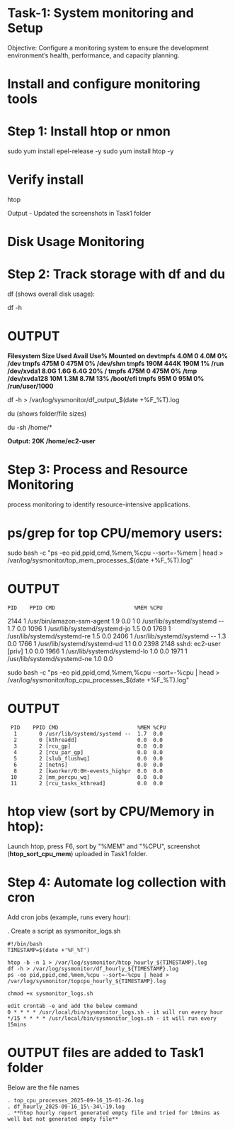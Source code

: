 # Task-1: System monitoring and Setup
Objective: Configure a monitoring system to ensure the development environment’s health, performance, and capacity planning.

# Install and configure monitoring tools

# Step 1: Install htop or nmon

sudo yum install epel-release -y
sudo yum install htop -y

# Verify install
htop

Output - Updated the screenshots in Task1 folder

# Disk Usage Monitoring

# Step 2: Track storage with df and du

df (shows overall disk usage):

df -h 
# OUTPUT
**Filesystem      Size  Used Avail Use% Mounted on
devtmpfs        4.0M     0  4.0M   0% /dev
tmpfs           475M     0  475M   0% /dev/shm
tmpfs           190M  444K  190M   1% /run
/dev/xvda1      8.0G  1.6G  6.4G  20% /
tmpfs           475M     0  475M   0% /tmp
/dev/xvda128     10M  1.3M  8.7M  13% /boot/efi
tmpfs            95M     0   95M   0% /run/user/1000**

df -h > /var/log/sysmonitor/df_output_$(date +%F_%T).log

du (shows folder/file sizes)

du -sh /home/*

**Output: 20K	 /home/ec2-user**

# Step 3: Process and Resource Monitoring
process monitoring to identify resource-intensive applications.

# ps/grep for top CPU/memory users:

sudo bash -c "ps -eo pid,ppid,cmd,%mem,%cpu --sort=-%mem | head > /var/log/sysmonitor/top_mem_processes_$(date +%F_%T).log"

# OUTPUT
    PID    PPID CMD                         %MEM %CPU
   2144       1 /usr/bin/amazon-ssm-agent    1.9  0.0
      1       0 /usr/lib/systemd/systemd --  1.7  0.0
   1096       1 /usr/lib/systemd/systemd-jo  1.5  0.0
   1769       1 /usr/lib/systemd/systemd-re  1.5  0.0
   2406       1 /usr/lib/systemd/systemd --  1.3  0.0
   1766       1 /usr/lib/systemd/systemd-ud  1.1  0.0
   2398    2148 sshd: ec2-user [priv]        1.0  0.0
   1966       1 /usr/lib/systemd/systemd-lo  1.0  0.0
   1971       1 /usr/lib/systemd/systemd-ne  1.0  0.0

 sudo bash -c "ps -eo pid,ppid,cmd,%mem,%cpu --sort=-%cpu | head > /var/log/sysmonitor/top_cpu_processes_$(date +%F_%T).log"

 # OUTPUT
     PID    PPID CMD                         %MEM %CPU
      1       0 /usr/lib/systemd/systemd --  1.7  0.0
      2       0 [kthreadd]                   0.0  0.0
      3       2 [rcu_gp]                     0.0  0.0
      4       2 [rcu_par_gp]                 0.0  0.0
      5       2 [slub_flushwq]               0.0  0.0
      6       2 [netns]                      0.0  0.0
      8       2 [kworker/0:0H-events_highpr  0.0  0.0
     10       2 [mm_percpu_wq]               0.0  0.0
     11       2 [rcu_tasks_kthread]          0.0  0.0

 # htop view (sort by CPU/Memory in htop):
  Launch htop, press F6, sort by "%MEM" and "%CPU", screenshot (**htop_sort_cpu_mem**) uploaded in Task1 folder.

# Step 4: Automate log collection with cron

Add cron jobs (example, runs every hour):

. Create a script as sysmonitor_logs.sh

    #!/bin/bash
    TIMESTAMP=$(date +'%F_%T')
    
    htop -b -n 1 > /var/log/sysmonitor/htop_hourly_${TIMESTAMP}.log
    df -h > /var/log/sysmonitor/df_hourly_${TIMESTAMP}.log
    ps -eo pid,ppid,cmd,%mem,%cpu --sort=-%cpu | head > /var/log/sysmonitor/topcpu_hourly_${TIMESTAMP}.log
    
    chmod +x sysmonitor_logs.sh
    
    edit crontab -e and add the below command
    0 * * * * /usr/local/bin/sysmonitor_logs.sh - it will run every hour
    */15 * * * * /usr/local/bin/sysmonitor_logs.sh - it will run every 15mins

# OUTPUT files are added to Task1 folder
Below are the file names

    . top_cpu_processes_2025-09-16_15-01-26.log
    . df_hourly_2025-09-16_15\-34\-19.log
    . **htop hourly report generated empty file and tried for 10mins as well but not generated empty file**







